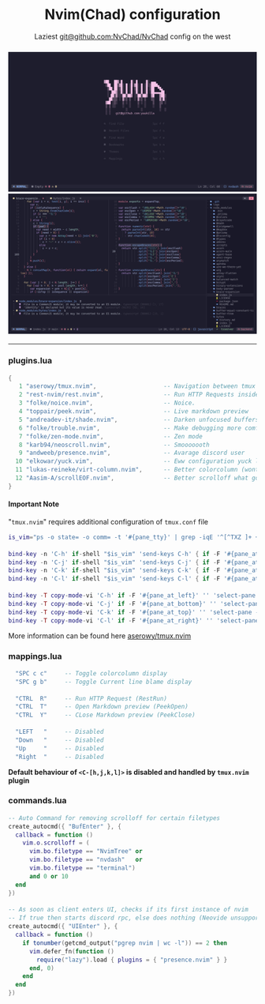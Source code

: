 <h1 align="center">Nvim(Chad) configuration</h1>
<p align="center">Laziest <a href="https://github.com/NvChad/NvChad">git@github.com:NvChad/NvChad</a> config on the west<p>
<h3 align="center">
    
![prv-min](./img/prv-min.png)
![prv1-min](./img/prv1-min.png)

</h3>
<hr>

### plugins.lua
```lua
{
   1 "aserowy/tmux.nvim",                   -- Navigation between tmux and neovim
   2 "rest-nvim/rest.nvim",                 -- Run HTTP Requests inside neovim
   3 "folke/noice.nvim",                    -- Noice.
   4 "toppair/peek.nvim",                   -- Live markdown preview
   5 "andreadev-it/shade.nvim",             -- Darken unfocused buffers
   6 "folke/trouble.nvim",                  -- Make debugging more comfortable
   7 "folke/zen-mode.nvim",                 -- Zen mode
   8 "karb94/neoscroll.nvim",               -- Smooooooth
   9 "andweeb/presence.nvim",               -- Avarage discord user
  10 "elkowar/yuck.vim",                    -- Eww configuration yuck language support
  11 "lukas-reineke/virt-column.nvim",      -- Better colorcolumn (wont make eyes bleed)
  12 "Aasim-A/scrollEOF.nvim",              -- Better scrolloff what goes past EOF
}
```

#### Important Note 
"`tmux.nvim`" requires additional configuration of `tmux.conf` file

```lua
is_vim="ps -o state= -o comm= -t '#{pane_tty}' | grep -iqE '^[^TXZ ]+ +(\\S+\\/)?g?(view|n?vim?x?)(diff)?$'"

bind-key -n 'C-h' if-shell "$is_vim" 'send-keys C-h' { if -F '#{pane_at_left}' '' 'select-pane -L' }
bind-key -n 'C-j' if-shell "$is_vim" 'send-keys C-j' { if -F '#{pane_at_bottom}' '' 'select-pane -D' }
bind-key -n 'C-k' if-shell "$is_vim" 'send-keys C-k' { if -F '#{pane_at_top}' '' 'select-pane -U' }
bind-key -n 'C-l' if-shell "$is_vim" 'send-keys C-l' { if -F '#{pane_at_right}' '' 'select-pane -R' }

bind-key -T copy-mode-vi 'C-h' if -F '#{pane_at_left}' '' 'select-pane -L'
bind-key -T copy-mode-vi 'C-j' if -F '#{pane_at_bottom}' '' 'select-pane -D'
bind-key -T copy-mode-vi 'C-k' if -F '#{pane_at_top}' '' 'select-pane -U'
bind-key -T copy-mode-vi 'C-l' if -F '#{pane_at_right}' '' 'select-pane -R'
```

More information can be found here [aserowy/tmux.nvim](https://github.com/aserowy/tmux.nvim#navigation)

### mappings.lua
```lua
  "SPC c c"     -- Toggle colorcolumn display
  "SPC g b"     -- Toggle Current line blame display

  "CTRL  R"     -- Run HTTP Request (RestRun)
  "CTRL  T"     -- Open Markdown preview (PeekOpen)
  "CTRL  Y"     -- CLose Markdown preview (PeekClose)

  "LEFT   "     -- Disabled
  "Down   "     -- Disabled
  "Up     "     -- Disabled
  "Right  "     -- Disabled
```
**Default behaviour of `<C-[h,j,k,l]>` is disabled and handled by `tmux.nvim` plugin**

### commands.lua

```lua
-- Auto Command for removing scrolloff for certain filetypes
create_autocmd({ "BufEnter" }, {
  callback = function ()
    vim.o.scrolloff = (
      vim.bo.filetype == "NvimTree" or
      vim.bo.filetype == "nvdash"   or
      vim.bo.filetype == "terminal")
      and 0 or 10
  end
})

-- As soon as client enters UI, checks if its first instance of nvim
-- If true then starts discord rpc, else does nothing (Neovide unsupported)
create_autocmd({ "UIEnter" }, {
  callback = function ()
    if tonumber(getcmd_output("pgrep nvim | wc -l")) == 2 then
      vim.defer_fn(function ()
        require("lazy").load { plugins = { "presence.nvim" } }
      end, 0)
    end
  end
})
```
